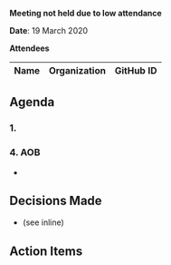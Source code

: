 **Meeting not held due to low attendance**

**Date**: 19 March 2020

**Attendees**

| Name  | Organization | GitHub ID  |
| ------------- | ------------- | ------------- |

## Agenda
### 1. 


### 4. AOB 
- 

## Decisions Made
- (see inline)

## Action Items

